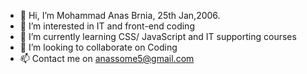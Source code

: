 - 👋 Hi, I’m Mohammad Anas Brnia, 25th Jan,2006.
- 👀 I’m interested in IT and front-end coding
- 🌱 I’m currently learning CSS/ JavaScript and IT supporting courses
- 💞️ I’m looking to collaborate on Coding
- 📫 Contact me on anassome5@gmail.com

<!---
Anas-Brnia/Anas-Brnia is a ✨ special ✨ repository because its `README.md` (this file) appears on your GitHub profile.
You can click the Preview link to take a look at your changes.
--->
